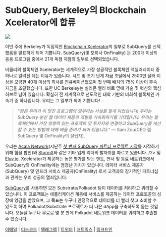 # SubQuery, Berkeley의 Blockchain Xcelerator에 합류

![](https://miro.medium.com/max/1400/0*gYUy-1COtbpLV1X1)


이번 주에 Berkeley가 독점적인 [Blockchain Xcelerator](https://www.xcelerator.berkeley.edu/)의 일부로 SubQuery를 선택했음을 발표하게 되어 기쁩니다. SubQuery(및 모회사 OnFinality) 는 200개 이상의 응용 프로그램 중에서 21개 독점 지점의 일부로 선택되었습니다.

버클리의 블록체인 Xcelerator는 세계적으로 가장 성공적인 블록체인 액셀러레이터 중 하나로 알려진 데는 이유가 있습니다. 시드 및 초기 단계 자금 조달에서 2500만 달러 이상을 모금한 40개 이상의 회사를 인큐베이션했으며 첫 번째 배치의 75% 이상이 후속 자금을 조달했습니다. 또한 UC Berkeley는 실리콘 밸리 바로 옆에 기술 및 혁신의 핵심 허브로 남아 있습니다. 확실히 전 세계적으로 선도적인 대학 기반의 비희석 블록체인 가속기 중 하나입니다. 우리는 그 일부가 되어 기쁩니다!

> _“팀은 우리가 이 멋진 프로그램의 일부라는 사실을 알게 되었습니다! 우리는 SubQuery 분산 웹 데이터 제품의 개발을 가속화하기를 기대합니다. 우리는 블록체인에서 가장 영향력 있는 프로젝트 및 투자자와 연결하고 SubQuery를 개선할 수 있는 방법에 대해 배울 준비가 되어 있습니다.”_ — Sam Zou(CEO 겸 SubQuery 및 OnFinality의 설립자).

우리는 [Acala Network](https://acala.network/)(지난주 [첫 번째 SubQuery 파트너 프로젝트 시작](https://subquery.medium.com/subquery-integrates-acala-to-aggregate-and-serve-defi-data-to-polkadot-and-kusama-builders-fc9af6a7aae1)를 시작하기 위해 힘을 합친)와 [StormX](https://stormx.io/)와 같은 기타 업계 리더의 발자취를 따르고 있습니다. /2> 및 [Eluv.io](https://eluv.io/). Xcelerator가 제공하는 높은 평가를 받는 멘토, 연사 및 동료 네트워크에서 SubQuery와 OnFinality에는 엄청난 가치가 있습니다. 데이터 서비스 제공자(SubQuery) 및 인프라 서비스 제공자(OnFinality) 로서 고객과의 장기적인 파트너십과 관계는 우리 성공의 열쇠입니다.

[SubQuery](https://www.subquery.network/)를 사용하면 모든 Substrate/Polkadot 팀이 데이터를 처리하고 쿼리할 수 있습니다. 이 프로젝트는 애플리케이션 계층에 서비스를 제공하는 데이터 프로토콜의 성장에 영감을 받았으며, 그 목표는 누구나 안정적으로 데이터를 더 빨리 찾고 소비할 수 있도록 하여 Polkadot/Substrate 프로젝트가 더 나은 dApp을 구축하도록 돕는 것입니다. 오늘날 누구나 무료로 몇 분 만에 Polkadot 네트워크 데이터를 쿼리하고 추출할 수 있습니다.

[이메일](mailto:hello@subquery.network) | [디스코드](https://discord.com/invite/78zg8aBSMG) | [텔레그램](https://t.me/subquerynetwork) | [트위터](https://twitter.com/subquerynetwork) | [매트릭스](https://matrix.to/#/#subquery:matrix.org) | [링크드인](https://www.linkedin.com/company/subquery)

